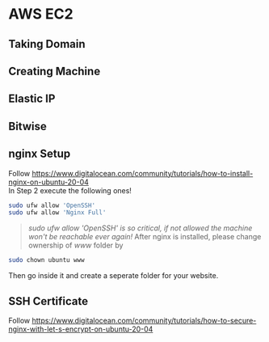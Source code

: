 # AWS EC2
## Taking Domain
## Creating Machine
## Elastic IP
## Bitwise
## nginx Setup 
Follow https://www.digitalocean.com/community/tutorials/how-to-install-nginx-on-ubuntu-20-04  
In Step 2 execute the following ones!
```bash
sudo ufw allow 'OpenSSH'
sudo ufw allow 'Nginx Full'
```
> *sudo ufw allow 'OpenSSH' is so critical, if not allowed the machine won't be reachable ever again!*
After nginx is installed, please change ownership of *www* folder by
```bash
sudo chown ubuntu www
```
Then go inside it and create a seperate folder for your website.
## SSH Certificate
Follow https://www.digitalocean.com/community/tutorials/how-to-secure-nginx-with-let-s-encrypt-on-ubuntu-20-04